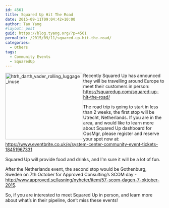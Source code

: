 ```yaml
---
id: 4561
title: Squared Up Hit The Road
date: 2015-09-11T09:04:42+10:00
author: Tao Yang
#layout: post
guid: https://blog.tyang.org/?p=4561
permalink: /2015/09/11/squared-up-hit-the-road/
categories:
  - Others
tags:
  - Community Events
  - SquaredUp
---
```

<a href="https://blog.tyang.org/wp-content/uploads/2015/09/htrh_darth_vader_rolling_luggage_inuse.jpg"><img style="background-image: none; float: left; padding-top: 0px; padding-left: 0px; display: inline; padding-right: 0px; border: 0px;" title="htrh_darth_vader_rolling_luggage_inuse" src="https://blog.tyang.org/wp-content/uploads/2015/09/htrh_darth_vader_rolling_luggage_inuse_thumb.jpg" alt="htrh_darth_vader_rolling_luggage_inuse" width="244" height="211" align="left" border="0" /></a>

Recently Squared Up has announced they will be travelling around Europe to meet their customers in person: <a title="https://squaredup.com/squared-up-hit-the-road/" href="https://squaredup.com/squared-up-hit-the-road/">https://squaredup.com/squared-up-hit-the-road/</a>

The road trip is going to start in less than 2 weeks, the first stop will be Utrecht, Netherlands. If you are in the area, and would like to learn more about Squared Up dashboard for OpsMgr, please register and reserve your spot now at: <a title="https://www.eventbrite.co.uk/e/system-center-community-event-tickets-18451967331" href="https://www.eventbrite.co.uk/e/system-center-community-event-tickets-18451967331">https://www.eventbrite.co.uk/e/system-center-community-event-tickets-18451967331</a>

Squared Up will provide food and drinks, and I’m sure it will be a lot of fun.

After the Netherlands event, the second stop would be Gothenburg, Sweden on 7th October for Approved Consulting’s SCOM day - <a title="http://www.approved.se/lasning/nyheter/item/57-scom-dagen-7-oktober-2015" href="http://www.approved.se/lasning/nyheter/item/57-scom-dagen-7-oktober-2015">http://www.approved.se/lasning/nyheter/item/57-scom-dagen-7-oktober-2015</a>.

So, if you are interested to meet Squared Up in person, and learn more about what’s in their pipeline, don’t miss these events!